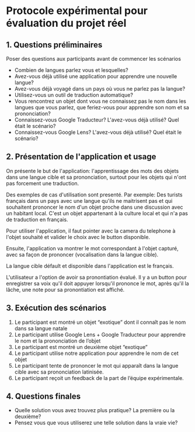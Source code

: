 # Protocole expérimental pour évaluation du projet réel

## 1. Questions préliminaires

Poser des questions aux participants avant de commencer les scénarios

- Combien de langues parlez vous et lesquelles?
- Avez-vous déjà utilisé une application pour apprendre une nouvelle langue?
- Avez-vous déjà voyagé dans un pays où vous ne parlez pas la langue?
- Utilisez-vous un outil de traduction automatique?
- Vous rencontrez un objet dont vous ne connaissez pas le nom dans les langues que vous parlez, que feriez-vous pour apprendre son nom et sa prononciation?
- Connaissez-vous Google Traducteur? L'avez-vous déjà utilisé? Quel était le scénario?
- Connaissez-vous Google Lens? L'avez-vous déjà utilisé? Quel était le scénario?

## 2. Présentation de l'application et usage

On présente le but de l'application: l'apprentissage des mots des objets dans une langue cible et sa prononciation, surtout pour les objets qui n'ont pas forcement une traduction.

Des exemples de cas d'utilisation sont presenté. Par exemple:
Des turists français dans un pays avec une langue qu'ils ne maitrisent pas et qui souhaitent prononcer le nom d'un objet proche dans une discussion avec un habitant local. C'est un objet appartenant à la culture local et qui n'a pas de traduction en français.  

Pour utiliser l'application, il faut pointer avec la camera du telephone à l'objet souhaité et valider le choix avec le button disponible.

Ensuite, l'application va montrer le mot correspondant à l'objet capturé, avec sa façon de prononcer (vocalisation dans la langue cible). 
  
La langue cible défault et disponible dans l'application est le français.

L'utilisateur a l'option de avoir sa pronontiation évalué. Il y a un button pour enregistrer sa voix qu'il doit appuyer lorsqu'il prononce le mot, après qu'il la lâche, une note pour sa pronontiation est affiché.

## 3. Exécution des scénarios

1. Le participant est montré un objet “exotique” dont il connaît pas le nom dans sa langue natale
2. Le participant utilise Google Lens + Google Traducteur pour apprendre le nom et la prononciation de l’objet
3. Le participant est montré un deuxième objet “exotique”
4. Le participant utilise notre application pour apprendre le nom de cet objet
5. Le participant tente de prononcer le mot qui apparaît dans la langue cible avec sa prononciation latinisée.
6. Le participant reçoit un feedback de la part de l’équipe expérimentale.

## 4. Questions finales
- Quelle solution vous avez trouvez plus pratique? La première ou la deuxième? 
- Pensez vous que vous utiliserez une telle solution dans la vraie vie?